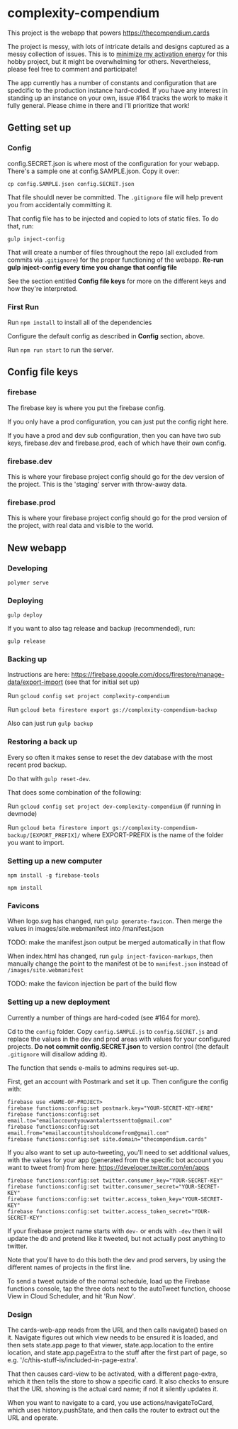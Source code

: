 # complexity-compendium
This project is the webapp that powers https://thecompendium.cards

The project is messy, with lots of intricate details and designs captured as a messy collection of issues. This is to [minimize my activation energy](https://thecompendium.cards/c/incremental-work-minimizes-activation-cost) for this hobby project, but it might be overwhelming for others. Nevertheless, please feel free to comment and participate!

The app currently has a number of constants and configuration that are spedcific
to the production instance hard-coded. If you have any interest in standing up an instance on your own, issue #164 tracks the work to make it fully general. Please chime in there and I'll prioritize that work!

## Getting set up

### Config

config.SECRET.json is where most of the configuration for your webapp. There's a
sample one at config.SAMPLE.json. Copy it over:

`cp config.SAMPLE.json config.SECRET.json`

That file shouldl never be committed. The `.gitignore` file will help prevent
you from accidentally committing it.

That config file has to be injected and copied to lots of static files. To do
that, run:

`gulp inject-config`

That will create a number of files throughout the repo (all excluded from commits via `.gitignore`) for the proper functioning of the webapp. **Re-run gulp inject-config every time you change that config file**

See the section entitled **Config file keys** for more on the different keys and how they're interpreted.

### First Run

Run `npm install` to install all of the dependencies

Configure the default config as described in **Config** section, above.

Run `npm run start` to run the server.

## Config file keys

### firebase

The firebase key is where you put the firebase config.

If you only have a prod configuration, you can just put the config right here.

If you have a prod and dev sub configuration, then you can have two sub keys,
firebase.dev and firebase.prod, each of which have their own config.

### firebase.dev

This is where your firebase project config should go for the dev version of the project. This is the 'staging' server with throw-away data.

### firebase.prod

This is where your firebase project config should go for the prod version of the project, with real data and visible to the world.

## New webapp

### Developing

`polymer serve`

### Deploying
`gulp deploy`

If you want to also tag release and backup (recommended), run:

`gulp release`

### Backing up

Instructions are here: https://firebase.google.com/docs/firestore/manage-data/export-import (see that for initial set up)

Run `gcloud config set project complexity-compendium`

Run `gcloud beta firestore export gs://complexity-compendium-backup`

Also can just run `gulp backup`

### Restoring a back up

Every so often it makes sense to reset the dev database with the most recent prod backup.

Do that with `gulp reset-dev`.

That does some combination of the following:

Run `gcloud config set project dev-complexity-compendium` (if running in devmode)

Run `gcloud beta firestore import gs://complexity-compendium-backup/[EXPORT_PREFIX]/` where EXPORT-PREFIX is the name of the folder you want to import.

### Setting up a new computer

`npm install -g firebase-tools`

`npm install`

### Favicons

When logo.svg has changed, run `gulp generate-favicon`. Then merge the values in images/site.webmanifest into /manifest.json

TODO: make the manifest.json output be merged automatically in that flow

When index.html has changed, run `gulp inject-favicon-markups`, then manually change the point to the manifest ot be to `manifest.json` instead of `/images/site.webmanifest`

TODO: make the favicon injection be part of the build flow

### Setting up a new deployment
Currently a number of things are hard-coded (see #164 for more).

Cd to the `config` folder. Copy `config.SAMPLE.js` to `config.SECRET.js` and
replace the values in the dev and prod areas with values for your configured
projects. **Do not commit config.SECRET.json** to version control (the default
`.gitignore` will disallow adding it).

The function that sends e-mails to admins requires set-up.

First, get an account with Postmark and set it up. Then configure the config with:

```
firebase use <NAME-OF-PROJECT>
firebase functions:config:set postmark.key="YOUR-SECRET-KEY-HERE"
firebase functions:config:set email.to="emailaccountyouwantalertssentto@gmail.com"
firebase functions:config:set email.from="emailaccountitshouldcomefrom@gmail.com"
firebase functions:config:set site.domain="thecompendium.cards"
```

If you also want to set up auto-tweeting, you'll need to set additional values,
with the values for your app (generated from the specific bot account you want
to tweet from) from here: https://developer.twitter.com/en/apps
```
firebase functions:config:set twitter.consumer_key="YOUR-SECRET-KEY"
firebase functions:config:set twitter.consumer_secret="YOUR-SECRET-KEY"
firebase functions:config:set twitter.access_token_key="YOUR-SECRET-KEY"
firebase functions:config:set twitter.access_token_secret="YOUR-SECRET-KEY"
```
If your firebase project name starts with `dev-` or ends with `-dev` then it
will update the db and pretend like it tweeted, but not actually post anything
to twitter.

Note that you'll have to do this both the dev and prod servers, by using the different names of projects in the first line. 

To send a tweet outside of the normal schedule, load up the Firebase functions console, tap the three dots next to the autoTweet function, choose View in Cloud Scheduler, and hit 'Run Now'.

### Design

The cards-web-app reads from the URL and then calls navigate() based on it. Navigate figures out which view needs to be ensured it is loaded, and then sets state.app.page to that viewer, state.app.location to the entire location, and state.app.pageExtra to the stuff after the first part of page, so e.g. '/c/this-stuff-is/included-in-page-extra'.

That then causes card-view to be activated, with a different page-extra, which it then tells the store to show a specific card. It also checks to ensure that the URL showing is the actual card name; if not it silently updates it.

When you want to navigate to a card, you use actions/navigateToCard, which uses history.pushState, and then calls the router to extract out the URL and operate.
